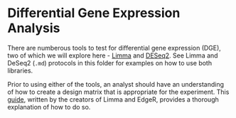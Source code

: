 # Differential Gene Expression Analysis

There are numberous tools to test for differential gene expression (DGE), two of which we will explore here - [Limma](https://www.ncbi.nlm.nih.gov/pmc/articles/PMC4402510/) and [DESeq2](https://genomebiology.biomedcentral.com/articles/10.1186/s13059-014-0550-8). See Limma and DeSeq2 (`.md`) protocols in this folder for examples on how to use both libraries. 

Prior to using either of the tools, an analyst should have an understanding of how to create a design matrix that is appropriate for the experiment. This [guide](https://bioconductor.org/packages/release/workflows/vignettes/RNAseq123/inst/doc/designmatrices.html), written by the creators of Limma and EdgeR, provides a thorough explanation of how to do so. 

